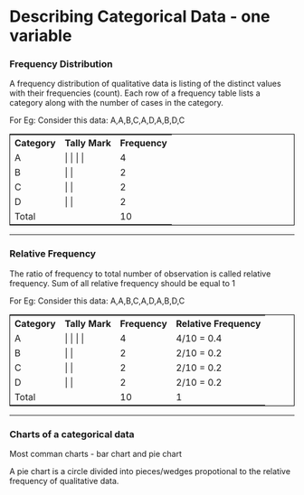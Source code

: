 <h1>Describing Categorical Data - one variable</h1>

<h3>Frequency Distribution</h3>
<p>
  A frequency distribution of qualitative data is listing of the distinct values with their frequencies (count).
  Each row of a frequency table lists a category along with the number of cases in the category. 
</p>
<p>
  For Eg: Consider this data: A,A,B,C,A,D,A,B,D,C
  <table style="border: 1px solid black">
    <tr>
      <th>Category</th>
      <th>Tally Mark</th>
      <th>Frequency</th>
    </tr>
    <tr>
      <td>A</td>
      <td>| | | |</td>
      <td>4</td>
    </tr>
    <tr>
      <td>B</td>
      <td>| |</td>
      <td>2</td>
    </tr>
    <tr>
      <td>C</td>
      <td>| |</td>
      <td>2</td>
    </tr>
    <tr>
      <td>D</td>
      <td>| |</td>
      <td>2</td>
    </tr>
    <tr>
      <td>Total</td>
      <td></td>
      <td>10</td>
    </tr>
  </table>
</p>
<hr/>
<h3>Relative Frequency</h3>
<p>
  The ratio of frequency to total number of observation is called relative frequency. Sum of all relative frequency should be equal to 1
</p>
<p>
  For Eg: Consider this data: A,A,B,C,A,D,A,B,D,C
  <table style="border: 1px solid black">
    <tr>
      <th>Category</th>
      <th>Tally Mark</th>
      <th>Frequency</th>
      <th>Relative Frequency</th>
    </tr>
    <tr>
      <td>A</td>
      <td>| | | |</td>
      <td>4</td>
      <td>4/10 = 0.4</td>
    </tr>
    <tr>
      <td>B</td>
      <td>| |</td>
      <td>2</td>
      <td>2/10 = 0.2</td>
    </tr>
    <tr>
      <td>C</td>
      <td>| |</td>
      <td>2</td>
      <td>2/10 = 0.2</td>
    </tr>
    <tr>
      <td>D</td>
      <td>| |</td>
      <td>2</td>
      <td>2/10 = 0.2</td>
    </tr>
    <tr>
      <td>Total</td>
      <td></td>
      <td>10</td>
      <td>1</td>
    </tr>
  </table>
</p>
<hr/>
<h3>Charts of a categorical data</h3>
<p>Most comman charts - bar chart and pie chart</p>
<p>
  A pie chart is a circle divided into pieces/wedges propotional to the relative frequency of qualitative data.
</p>
